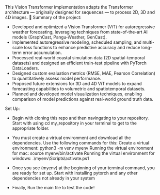 
This Vision Transformer implementation adapts the Transformer architecture — originally designed for sequences — to process 2D, 3D and 4D images. 
🚀 Summary of the project:

- Developed and optimized a Vision Transformer (ViT) for autoregressive weather forecasting, leveraging techniques from state-of-the-art AI models (GraphCast, Pangu-Weather, GenCast).
- Implemented autoregressive modeling, scheduled sampling, and multi-scale loss functions to enhance predictive accuracy and reduce long-term error accumulation.
- Processed real-world coastal simulation data (2D spatial-temporal datasets) and designed an efficient train-test pipeline with PyTorch DataLoaders.
- Designed custom evaluation metrics (RMSE, MAE, Pearson Correlation) to quantitatively assess model performance.
- Proposed future extensions for 3D and 4D ViT models to expand forecasting capabilities to volumetric and spatiotemporal datasets.
- Planned and developed model visualization techniques, enabling comparison of model predictions against real-world ground truth data.


Set Up:
* Begin with cloning this repo and then navingating to your repository. Start with using cd my_repository in your terminal to get to the appropriate folder.

* You must create a virtual environment and download all the dependencies. Use the following commands for this: Create a virtual environment: python3 -m venv myenv Running the virtual environment for mac: source myenv/bin/activate Running the virtual environment for windows: .\myenv\Scripts\activate.ps1
  
* Once you see (myenv) at the beginning of your terminal command, you are ready for set up. Start with installing pytorch and any other dependencies not already in your system
  
* Finally, Run the main file to test the code!
